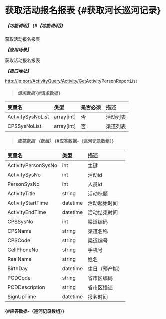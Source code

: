 # 获取活动报名报表 {#获取河长巡河记录}

##### _【功能说明】_ {#【功能说明】}

获取活动报名报表

_**【应用场景】**_

获取活动报名报表

_**【接口地址】**_

[http://ip:port/ActivityQuery/Activity/Get](http://ip:port/HMQuery/PatrolRiver/GetPatrolRivers)ActivityPersonReportList

> #### _请求数据_ {#请求数据}

| 变量名 | 类型 | 是否必须 | 描述 |
| :--- | :--- | :--- | :--- |
| ActivitySysNoList | array\[int\] | 否 | 活动列表 |
| CPSSysNoList | array\[int\] | 否 | 渠道列表 |

> #### _应答数据 （数组）_ {#应答数据-（巡河记录数组）}

| 变量名 | 类型 | 描述 |
| :--- | :--- | :--- |
| ActivityPersonSysNo | int | 主键 |
| ActivitySysNo | int | 活动id |
| PersonSysNo | int | 人员id |
| ActivityTitle | string | 活动标题 |
| ActivityStartTime | datetime | 活动起始时间 |
| ActivityEndTime | datetime | 活动结束时间 |
| CPSSysNo | int | 渠道编码 |
| CPSName | string | 渠道名称 |
| CPSCode | string | 渠道编号 |
| CellPhoneNo | string | 手机号 |
| RealName | string | 姓名 |
| BirthDay | datetime | 生日（预产期） |
| PCDCode | string | 省市区编码 |
| PCDDescription | string | 省市区描述 |
| SignUpTime | datetime | 报名时间 |

####  {#应答数据-（巡河记录数组）}



